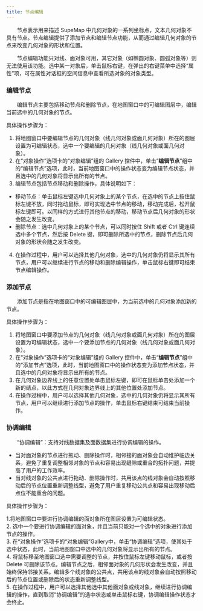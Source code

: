```yaml
---
title: 节点编辑
---
```



　　节点表示用来描述 SupeMap 中几何对象的一系列坐标点，文本几何对象不具有节点。节点编辑提供了添加节点和编辑节点功能，从而通过编辑几何对象的节点来改变几何对象的形状和位置。

　　节点编辑功能只对线、面对象可用，其它对象（如椭圆对象、圆弧对象等）则无法使用该功能。选中某一对象后，单击鼠标右键，在弹出的右键菜单中选择“属性”项，可在属性对话框的空间信息中查看所选对象的对象类型。

### 编辑节点

　　编辑节点主要包括移动节点和删除节点，在地图窗口中的可编辑图层中，编辑当前选中的几何对象的节点。

具体操作步骤为：

1.  将地图窗口中要编辑节点的几何对象（线几何对象或面几何对象）所在的图层设置为可编辑状态，选中一个要编辑的几何对象（线几何对象或面几何对象）。
2.  在“对象操作”选项卡的“对象编辑”组的 Gallery 控件中，单击“**编辑节点**”组中的“编辑节点”选项，此时，当前地图窗口中的操作状态变为编辑节点状态，并且选中的几何对象将显示出所有的节点。
3.  编辑节点包括节点移动和删除操作，具体说明如下：
 - 移动节点：单击鼠标左键选中几何对象上的某个节点，在选中的节点上按住鼠标左键不放，同时拖动鼠标，即可实现选中节点的移动，移动完成后，松开鼠标左键即可。以同样的方式进行其他节点的移动，移动节点后几何对象的形状会随之发生改变。
 -  删除节点：选中几何对象上的某个节点，可以同时按住 Shift 或者 Ctrl 键连续选中多个节点，然后按 Delete 键，即可删除所选中的节点，删除节点后几何对象的形状会随之发生改变。
4.  在操作过程中，用户可以选择其他几何对象，选中的几何对象仍将显示其所有节点，用户可以继续进行节点的移动和删除编辑操作，单击鼠标右键即可结束节点编辑操作。


### 添加节点

　　添加节点是指在地图窗口中的可编辑图层中，为当前选中的几何对象添加新的节点。

具体操作步骤为：

1.  将地图窗口中要添加节点的几何对象（线几何对象或面几何对象）所在的图层设置为可编辑状态，选中一个要添加节点的几何对象（线几何对象或面几何对象）。
2.  在“对象操作”选项卡的“对象编辑”组的 Gallery 控件中，单击“**编辑节点**”组中的“添加节点”选项，此时，当前地图窗口中的操作状态变为添加节点状态，并且选中的几何对象将显示出所有的节点。
3.  在几何对象边界线上的任意位置处单击鼠标左键，即可在鼠标单击处添加一个新的结点，以此方式在几何对象边界线上的其他位置处添加节点。
4.  在操作过程中，用户可以选择其他几何对象，选中的几何对象仍将显示其所有节点，用户可以继续进行添加节点的操作，单击鼠标右键结束可结束当前操作。  
  
### 协调编辑  

　　“协调编辑”：支持对线数据集及面数据集进行协调编辑的操作。  
  
+ 当对面对象的节点进行拖动、删除操作时，相邻接的面对象会自动维护临边关系，避免了重复调整相邻对象的节点和容易出现缝隙或重合的拓扑问题，并提高了用户的工作效率。   
+ 当对线对象的公共点进行拖动、删除操作时，共用该点的线对象会自动按照移动后的节点位置重新调整线型，避免了用户重复移动公共点和容易出现移动后点位不能重合的问题。 

具体操作步骤为：  
  
1.将地图窗口中要进行协调编辑的面对象所在图层设置为可编辑状态。  
2. 选中一个要进行协调编辑的面对象，并且当前只能对一个选中的对象进行添加节点的操作。  
3. 在“对象操作”选项卡的“对象编辑”Gallery中，单击“协调编辑”选项，使其处于选中状态，此时，当前地图窗口中选中的几何对象将显示出所有的节点。  
4. 将鼠标移至地图窗口选中需要调整的节点，并按住鼠标左键移动鼠标，或者按 Delete 可删除该节点。编辑节点之后，相邻面对象的几何形状会发生改变，并且始终保持邻接关系。编辑多个线对象的公共点，共用该点的线对象会自动按照移动后的节点位置或删除后的状态重新调整线型。  
5. 在操作过程中，用户可以选择其他选中其他面对象或线对象，继续进行协调编辑的操作，直到取消“协调编辑”的选中状态或单击鼠标右键，协调编辑操作状态才会终止。 




